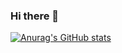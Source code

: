 ### Hi there 👋

[![Anurag's GitHub stats](https://github-readme-stats.vercel.app/api?username=vincentdar)](https://github.com/anuraghazra/github-readme-stats)
<!--
**vincentdar/vincentdar** is a ✨ _special_ ✨ repository because its `README.md` (this file) appears on your GitHub profile.

Here are some ideas to get you started:

- 🔭 I’m currently working on ...
- 🌱 I’m currently learning ...
- 👯 I’m looking to collaborate on ...
- 🤔 I’m looking for help with ...
- 💬 Ask me about ...
- 📫 How to reach me: ...
- 😄 Pronouns: ...
- ⚡ Fun fact: ...
-->
